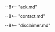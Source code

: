 --8<-- "ack.md"

--8<-- "contact.md"

--8<-- "disclaimer.md"

[//]: # (Comment for correct rendering of references)

